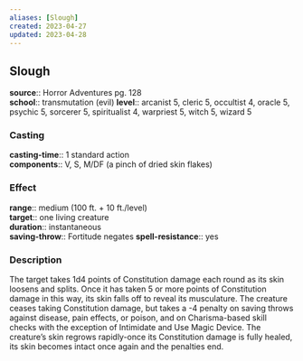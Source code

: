 ```yaml
---
aliases: [Slough]
created: 2023-04-27
updated: 2023-04-28
---
```


## Slough

**source**:: Horror Adventures pg. 128  
**school**:: transmutation (evil)
**level**:: arcanist 5, cleric 5, occultist 4, oracle 5, psychic 5, sorcerer 5, spiritualist 4, warpriest 5, witch 5, wizard 5

### Casting

**casting-time**:: 1 standard action  
**components**:: V, S, M/DF (a pinch of dried skin flakes)

### Effect

**range**:: medium (100 ft. + 10 ft./level)  
**target**:: one living creature  
**duration**:: instantaneous  
**saving-throw**:: Fortitude negates
**spell-resistance**:: yes

### Description

The target takes 1d4 points of Constitution damage each round as its skin loosens and splits. Once it has taken 5 or more points of Constitution damage in this way, its skin falls off to reveal its musculature. The creature ceases taking Constitution damage, but takes a -4 penalty on saving throws against disease, pain effects, or poison, and on Charisma-based skill checks with the exception of Intimidate and Use Magic Device. The creature’s skin regrows rapidly-once its Constitution damage is fully healed, its skin becomes intact once again and the penalties end.
